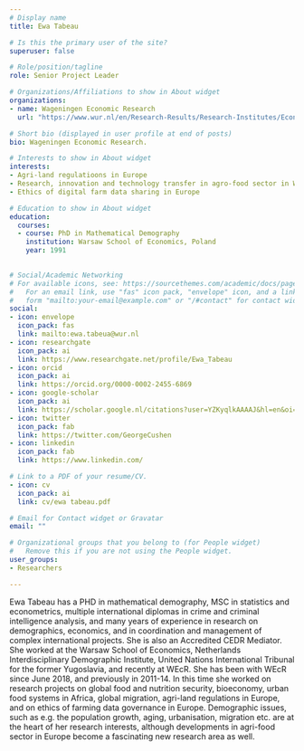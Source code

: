 ```yaml
---
# Display name
title: Ewa Tabeau

# Is this the primary user of the site?
superuser: false

# Role/position/tagline
role: Senior Project Leader

# Organizations/Affiliations to show in About widget
organizations:
- name: Wageningen Economic Research
  url: "https://www.wur.nl/en/Research-Results/Research-Institutes/Economic-Research.htm"

# Short bio (displayed in user profile at end of posts)
bio: Wageningen Economic Research.

# Interests to show in About widget
interests:
- Agri-land regulatioons in Europe
- Research, innovation and technology transfer in agro-food sector in Western Balkans
- Ethics of digital farm data sharing in Europe

# Education to show in About widget
education:
  courses:
  - course: PhD in Mathematical Demography
    institution: Warsaw School of Economics, Poland
    year: 1991

  
# Social/Academic Networking
# For available icons, see: https://sourcethemes.com/academic/docs/page-builder/#icons
#   For an email link, use "fas" icon pack, "envelope" icon, and a link in the
#   form "mailto:your-email@example.com" or "/#contact" for contact widget.
social:
- icon: envelope
  icon_pack: fas
  link: mailto:ewa.tabeua@wur.nl
- icon: researchgate
  icon_pack: ai
  link: https://www.researchgate.net/profile/Ewa_Tabeau
- icon: orcid
  icon_pack: ai
  link: https://orcid.org/0000-0002-2455-6869 
- icon: google-scholar
  icon_pack: ai
  link: https://scholar.google.nl/citations?user=YZKyqlkAAAAJ&hl=en&oi=ao
- icon: twitter
  icon_pack: fab
  link: https://twitter.com/GeorgeCushen
- icon: linkedin
  icon_pack: fab
  link: https://www.linkedin.com/

# Link to a PDF of your resume/CV.
- icon: cv
  icon_pack: ai
  link: cv/ewa tabeau.pdf

# Email for Contact widget or Gravatar
email: ""

# Organizational groups that you belong to (for People widget)
#   Remove this if you are not using the People widget.
user_groups:
- Researchers

---
```

Ewa Tabeau has a PHD in mathematical demography, MSC in statistics and econometrics, multiple international diplomas in crime and criminal intelligence analysis, and many years of experience in research on demographics, economics, and in coordination and management of complex international projects. She is also an Accredited CEDR Mediator. 
She worked at the Warsaw School of Economics, Netherlands Interdisciplinary Demographic Institute, United Nations International Tribunal for the former Yugoslavia, and recently at WEcR. She has been with WEcR since June 2018, and previously in 2011-14. In this time she worked on research projects on global food and nutrition security, bioeconomy, urban food systems in Africa, global migration, agri-land regulations in Europe, and on ethics of farming data governance in Europe. Demographic issues, such as e.g. the population growth, aging, urbanisation, migration etc. are at the heart of her research interests, although developments in agri-food sector in Europe become a fascinating new research area as well. 
